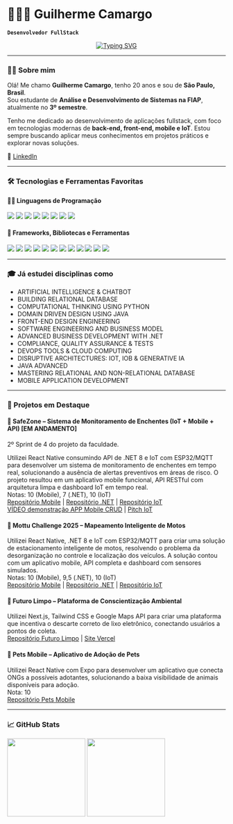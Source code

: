# 👨🏻‍💻 Guilherme Camargo

**`Desenvolvedor FullStack`**

<p align="center">
  <a href="https://github.com/camargoogui">
    <img src="https://readme-typing-svg.demolab.com?font=Fira+Code&size=22&pause=1000&color=F75C7E&center=true&vCenter=true&width=440&lines=Estudante+de+ADS+na+FIAP;Desenvolvedor+Fullstack" alt="Typing SVG" />
  </a>
</p>

---

### 👨‍💻 Sobre mim

Olá! Me chamo **Guilherme Camargo**, tenho 20 anos e sou de **São Paulo, Brasil**.  
Sou estudante de **Análise e Desenvolvimento de Sistemas na FIAP**, atualmente no **3º semestre**.

Tenho me dedicado ao desenvolvimento de aplicações fullstack, com foco em tecnologias modernas de **back-end, front-end, mobile e IoT**. Estou sempre buscando aplicar meus conhecimentos em projetos práticos e explorar novas soluções.

🔗 [LinkedIn](https://www.linkedin.com/in/camargoogui/)  

---

### 🛠️ Tecnologias e Ferramentas Favoritas

#### 👨‍💻 Linguagens de Programação

<p>
  <img src="https://custom-icon-badges.demolab.com/badge/C%23-68217A.svg?logo=cs2&logoColor=white" />
  <img src="https://img.shields.io/badge/TypeScript-007ACC.svg?logo=typescript&logoColor=white" />
  <img src="https://img.shields.io/badge/JavaScript-F7DF1E.svg?logo=javascript&logoColor=black" />
  <img src="https://custom-icon-badges.demolab.com/badge/SQL-025E8C.svg?logo=database&logoColor=white" />
  <img src="https://img.shields.io/badge/Python-14354C.svg?logo=python&logoColor=white" />
  <img src="https://img.shields.io/badge/Java-007396.svg?logo=java&logoColor=white" />
  <img src="https://img.shields.io/badge/HTML-E34F26.svg?logo=html5&logoColor=white" />
  <img src="https://img.shields.io/badge/CSS-1572B6.svg?logo=css3&logoColor=white" />
</p>

#### 🧰 Frameworks, Bibliotecas e Ferramentas

<p>
  <img src="https://img.shields.io/badge/ASP.NET_Core-512BD4.svg?logo=.net&logoColor=white" />
  <img src="https://img.shields.io/badge/Entity_Framework_Core-512BD4.svg?logo=database&logoColor=white" />
  <img src="https://img.shields.io/badge/React-20232a.svg?logo=react&logoColor=%2361DAFB" />
  <img src="https://img.shields.io/badge/Next.js-000000.svg?logo=next.js&logoColor=white" />
  <img src="https://img.shields.io/badge/React_Native-20232a.svg?logo=react&logoColor=%2361DAFB" />
  <img src="https://img.shields.io/badge/Expo-000020.svg?logo=expo&logoColor=white" />
  <img src="https://img.shields.io/badge/TailwindCSS-38B2AC.svg?logo=tailwindcss&logoColor=white" />
  <img src="https://img.shields.io/badge/MQTT-660066.svg?logo=eclipse-mosquitto&logoColor=white" />
  <img src="https://img.shields.io/badge/ESP32-000000.svg?logo=espressif&logoColor=white" />
  <img src="https://img.shields.io/badge/Node--RED-8F0000.svg?logo=nodered&logoColor=white" />
  <img src="https://img.shields.io/badge/PostgreSQL-336791.svg?logo=postgresql&logoColor=white" />
  <img src="https://img.shields.io/badge/MySQL-4479A1.svg?logo=mysql&logoColor=white" />
</p>

---

### 🎓 Já estudei disciplinas como

- ARTIFICIAL INTELLIGENCE & CHATBOT  
- BUILDING RELATIONAL DATABASE  
- COMPUTATIONAL THINKING USING PYTHON  
- DOMAIN DRIVEN DESIGN USING JAVA  
- FRONT-END DESIGN ENGINEERING  
- SOFTWARE ENGINEERING AND BUSINESS MODEL  
- ADVANCED BUSINESS DEVELOPMENT WITH .NET  
- COMPLIANCE, QUALITY ASSURANCE & TESTS  
- DEVOPS TOOLS & CLOUD COMPUTING  
- DISRUPTIVE ARCHITECTURES: IOT, IOB & GENERATIVE IA  
- JAVA ADVANCED  
- MASTERING RELATIONAL AND NON-RELATIONAL DATABASE  
- MOBILE APPLICATION DEVELOPMENT

---

### 📌 Projetos em Destaque

#### 📱 SafeZone – Sistema de Monitoramento de Enchentes (IoT + Mobile + API) [EM ANDAMENTO]
2º Sprint de 4 do projeto da faculdade.

Utilizei React Native consumindo API de .NET 8 e IoT com ESP32/MQTT para desenvolver um sistema de monitoramento de enchentes em tempo real, solucionando a ausência de alertas preventivos em áreas de risco. O projeto resultou em um aplicativo mobile funcional, API RESTful com arquitetura limpa e dashboard IoT em tempo real.  
Notas: 10 (Mobile), 7 (.NET), 10 (IoT)  
[Repositório Mobile](https://github.com/camargoogui/SafeZone-Mobile) | [Repositório .NET](https://github.com/camargoogui/SafeZone-DotNet) | [Repositório IoT](https://github.com/camargoogui/iot-safeZone)  
[VÍDEO demonstração APP Mobile CRUD](https://www.youtube.com/watch?v=dLIv7c3L3ic) | [Pitch IoT](https://www.youtube.com/watch?v=NAnsLPJlbDY)

#### 📱 Mottu Challenge 2025 – Mapeamento Inteligente de Motos  
Utilizei React Native, .NET 8 e IoT com ESP32/MQTT para criar uma solução de estacionamento inteligente de motos, resolvendo o problema da desorganização no controle e localização dos veículos. A solução contou com um aplicativo mobile, API completa e dashboard com sensores simulados.  
Notas: 10 (Mobile), 9,5 (.NET), 10 (IoT)  
[Repositório Mobile](https://github.com/camargoogui/Mobile---Challenge) | [Repositório .NET](https://github.com/camargoogui/DOTNET---Challenge) | [Repositório IoT](https://github.com/camargoogui/iot-estacionamento-motos)

#### 🌱 Futuro Limpo – Plataforma de Conscientização Ambiental
Utilizei Next.js, Tailwind CSS e Google Maps API para criar uma plataforma que incentiva o descarte correto de lixo eletrônico, conectando usuários a pontos de coleta.  
[Repositório Futuro Limpo](https://github.com/camargoogui/futuro-limpo_GS) | [Site Vercel](https://futuro-limpo.vercel.app/)

#### 🐾 Pets Mobile – Aplicativo de Adoção de Pets
Utilizei React Native com Expo para desenvolver um aplicativo que conecta ONGs a possíveis adotantes, solucionando a baixa visibilidade de animais disponíveis para adoção.  
Nota: 10  
[Repositório Pets Mobile](https://github.com/camargoogui/PETS-MOBILE)

---

### 📈 GitHub Stats

<p align="left">
  <img height="180em" src="https://github-readme-stats.vercel.app/api?username=camargoogui&show_icons=true&theme=radical" />
  <img height="180em" src="https://github-readme-stats.vercel.app/api/top-langs/?username=camargoogui&layout=compact&theme=radical"/>
</p>
